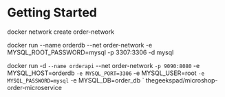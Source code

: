 # Getting Started


docker network create order-network

docker run --name orderdb --net order-network -e MYSQL_ROOT_PASSWORD=mysql -p 3307:3306 -d mysql


docker run -d `
--name orderapi `
--net order-network `
-p 9090:8080 `
-e MYSQL_HOST=orderdb `
-e MYSQL_PORT=3306 `
-e MYSQL_USER=root `
-e MYSQL_PASSWORD=mysql `
-e MYSQL_DB=order_db `
thegeekspad/microshop-order-microservice


